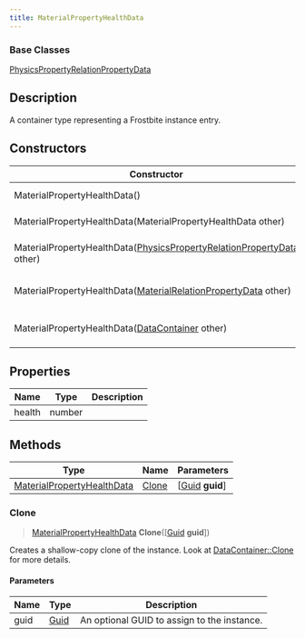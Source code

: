 ```yaml
---
title: MaterialPropertyHealthData
---
```

### Base Classes

[PhysicsPropertyRelationPropertyData](PhysicsPropertyRelationPropertyData)

## Description

A container type representing a Frostbite instance entry.

## Constructors

| Constructor                                                                                                  | Description                                                                                                                                                        |
| ------------------------------------------------------------------------------------------------------------ | ------------------------------------------------------------------------------------------------------------------------------------------------------------------ |
| MaterialPropertyHealthData()                                                                                 | Create a new instance of this container type.                                                                                                                      |
| MaterialPropertyHealthData(MaterialPropertyHealthData other)                                                 | Create a reference copy of an instance of the same type.                                                                                                           |
| MaterialPropertyHealthData([PhysicsPropertyRelationPropertyData](PhysicsPropertyRelationPropertyData) other) | Upcast an instance of type [PhysicsPropertyRelationPropertyData](PhysicsPropertyRelationPropertyData) to [MaterialPropertyHealthData](MaterialPropertyHealthData). |
| MaterialPropertyHealthData([MaterialRelationPropertyData](MaterialRelationPropertyData) other)               | Upcast an instance of type [MaterialRelationPropertyData](MaterialRelationPropertyData) to [MaterialPropertyHealthData](MaterialPropertyHealthData).               |
| MaterialPropertyHealthData([DataContainer](/vext/ref/shared/class/datacontainer) other)                        | Upcast an instance of type [DataContainer](/vext/ref/shared/class/datacontainer) to [MaterialPropertyHealthData](MaterialPropertyHealthData).                        |

## Properties

| Name   | Type   | Description |
| ------ | ------ | ----------- |
| health | number |             |

## Methods

| Type                                                     | Name            | Parameters                                     |
| -------------------------------------------------------- | --------------- | ---------------------------------------------- |
| [MaterialPropertyHealthData](MaterialPropertyHealthData) | [Clone](#clone) | \[[Guid](/vext/ref/shared/class/guid) **guid**\] |

### Clone

> [MaterialPropertyHealthData](MaterialPropertyHealthData) **Clone**(\[[Guid](/vext/ref/shared/class/guid) **guid**\])

Creates a shallow-copy clone of the instance. Look at [DataContainer::Clone](/vext/ref/shared/class/datacontainer#clone) for more details.

#### Parameters

| Name | Type         | Description                                 |
| ---- | ------------ | ------------------------------------------- |
| guid | [Guid](Guid) | An optional GUID to assign to the instance. |
